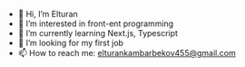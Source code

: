 - 👋 Hi, I’m Elturan
- 👀 I’m interested in front-ent programming
- 🌱 I’m currently learning Next.js, Typescript
- 💞️ I’m looking for my first job
- 📫 How to reach me: elturankambarbekov455@gmail.com

<!---
Elturanio/Elturanio is a ✨ special ✨ repository because its `README.md` (this file) appears on your GitHub profile.
You can click the Preview link to take a look at your changes.
--->
